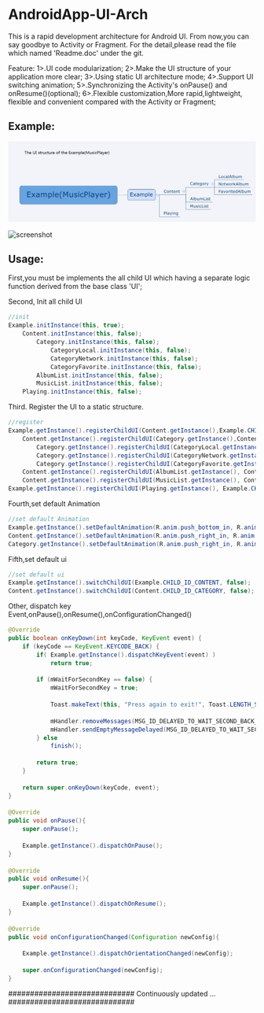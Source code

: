 # AndroidApp-UI-Arch
This is a rapid development architecture for Android UI. From now,you can say goodbye to Activity or Fragment.
For the detail,please read the file which named 'Readme.doc' under the git.

Feature:
1>.UI code modularization;
2>.Make the UI structure of your application more clear;
3>.Using static UI architecture mode;
4>.Support UI switching animation;
5>.Synchronizing the Activity's onPause() and onResume()(optional);
6>.Flexible customization,More rapid,lightweight, flexible and convenient compared with the Activity or Fragment;

Example:
-----
![screenshot](https://github.com/pigknight/AndroidApp-UI-Arch/blob/master/Example_UI_Structure.jpg "screenshot")

![screenshot](https://github.com/pigknight/AndroidApp-UI-Arch/blob/master/demo_animation.gif "screenshot")

Usage:
-----

First,you must be implements the all child UI which having a separate logic function derived from the base class 'UI';

Second, Init all child UI

```java
//init 
Example.initInstance(this, true);
    Content.initInstance(this, false);
        Category.initInstance(this, false);
        	CategoryLocal.initInstance(this, false);
        	CategoryNetwork.initInstance(this, false);
        	CategoryFavorite.initInstance(this, false);
        AlbumList.initInstance(this, false);
        MusicList.initInstance(this, false);
    Playing.initInstance(this, false);
```

Third. Register the UI to a static structure.

```java
//register
Example.getInstance().registerChildUI(Content.getInstance(),Example.CHILD_ID_CONTENT);
    Content.getInstance().registerChildUI(Category.getInstance(),Content.CHILD_ID_CATEGORY);
        Category.getInstance().registerChildUI(CategoryLocal.getInstance(), Category.CHILD_ID_LOCAL);
        Category.getInstance().registerChildUI(CategoryNetwork.getInstance(), Category.CHILD_ID_NETWORK);
        Category.getInstance().registerChildUI(CategoryFavorite.getInstance(), Category.CHILD_ID_FAVORITE);
    Content.getInstance().registerChildUI(AlbumList.getInstance(), Content.CHILD_ID_ALBUM_LIST);
    Content.getInstance().registerChildUI(MusicList.getInstance(), Content.CHILD_ID_MUSIC_LIST);
Example.getInstance().registerChildUI(Playing.getInstance(), Example.CHILD_ID_PLAYING);
```

Fourth,set default Animation

```java
//set default Animation
Example.getInstance().setDefaultAnimation(R.anim.push_bottom_in, R.anim.push_top_out);
Content.getInstance().setDefaultAnimation(R.anim.push_right_in, R.anim.push_left_out);
Category.getInstance().setDefaultAnimation(R.anim.push_right_in, R.anim.push_left_out);
```

Fifth,set default ui

```java
//set default ui
Example.getInstance().switchChildUI(Example.CHILD_ID_CONTENT, false);
Content.getInstance().switchChildUI(Content.CHILD_ID_CATEGORY, false);
```
	
Other, dispatch key Event,onPause(),onResume(),onConfigurationChanged()

```java
@Override
public boolean onKeyDown(int keyCode, KeyEvent event) {    	
    if (keyCode == KeyEvent.KEYCODE_BACK) {
    	if( Example.getInstance().dispatchKeyEvent(event) )
			return true;
    	
        if (mWaitForSecondKey == false) {
            mWaitForSecondKey = true;

            Toast.makeText(this, "Press again to exit!", Toast.LENGTH_SHORT).show();

            mHandler.removeMessages(MSG_ID_DELAYED_TO_WAIT_SECOND_BACK_KEY);
            mHandler.sendEmptyMessageDelayed(MSG_ID_DELAYED_TO_WAIT_SECOND_BACK_KEY, 2000);
        } else
            finish();

        return true;
    }

    return super.onKeyDown(keyCode, event);
}

@Override
public void onPause(){
	super.onPause();
	
	Example.getInstance().dispatchOnPause();
}

@Override
public void onResume(){
	super.onPause();
	
	Example.getInstance().dispatchOnResume();
}

@Override
public void onConfigurationChanged(Configuration newConfig){
	
	Example.getInstance().dispatchOrientationChanged(newConfig);
	
	super.onConfigurationChanged(newConfig);
}
```


#############################
Continuously updated ...
#############################
